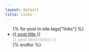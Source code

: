 ```yaml
---
layout: default
title: Links
---
```

<ul class="posts">
  {% for post in site.tags["links"] %}
    <li>
      <a href="{{ post.external_url }}">{{ post.title }}</a>
      <div class="text" style="color: #a0aec0">{{ post.description }}</div>
    </li>
  {% endfor %}
</ul>
